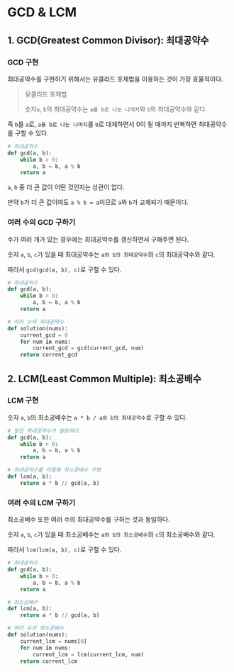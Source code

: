 # GCD & LCM

## 1. GCD(Greatest Common Divisor): 최대공약수

### GCD 구현

최대공약수를 구현하기 위해서는 유클리드 호제법을 이용하는 것이 가장 효율적이다.

> 유클리드 호제법
>
> 숫자`a`, `b`의 최대공약수는 `a를 b로 나눈 나머지`와 `b`의 최대공약수와 같다.

즉 `b`를 `a`로, `a를 b로 나눈 나머지`를 `b`로 대체하면서 0이 될 때까지 반복하면 최대공약수를 구할 수 있다.

```python
# 최대공약수
def gcd(a, b):
    while b > 0:
        a, b = b, a % b
    return a
```

`a`, `b` 중 더 큰 값이 어떤 것인지는 상관이 없다.

만약 `b`가 더 큰 값이여도 `a % b = a`이므로 `a`와 `b`가 교체되기 때문이다.

### 여러 수의 GCD 구하기

수가 여러 개가 있는 경우에는 최대공약수를 갱신하면서 구해주면 된다.

숫자 `a`, `b`, `c`가 있을 때 최대공약수는 `a와 b의 최대공약수`와 `c`의 최대공약수와 같다.

따라서 `gcd(gcd(a, b), c)`로 구할 수 있다.

```python
# 최대공약수
def gcd(a, b):
    while b > 0:
        a, b = b, a % b
    return a

# 여러 수의 최대공약수
def solution(nums):
    current_gcd = 0
    for num in nums:
        current_gcd = gcd(current_gcd, num)
    return current_gcd
```

## 2. LCM(Least Common Multiple): 최소공배수

### LCM 구현

숫자 `a`, `b`의 최소공배수는 `a * b / a와 b의 최대공약수`로 구할 수 있다.

```python
# 일단 최대공약수가 필요하다.
def gcd(a, b):
    while b > 0:
        a, b = b, a % b
    return a

# 최대공약수를 이용해 최소공배수 구현
def lcm(a, b):
    return a * b // gcd(a, b)
```

### 여러 수의 LCM 구하기

최소공배수 또한 여러 수의 최대공약수를 구하는 것과 동일하다.

숫자 `a`, `b`, `c`가 있을 때 최소공배수는 `a와 b의 최소공배수`와 `c`의 최소공배수와 같다.

따라서 `lcm(lcm(a, b), c)`로 구할 수 있다.

```python
# 최대공약수
def gcd(a, b):
    while b > 0:
        a, b = b, a % b
    return a

# 최소공배수
def lcm(a, b):
    return a * b // gcd(a, b)

# 여러 수의 최소공배수
def solution(nums):
    current_lcm = nums[0]
    for num in nums:
        current_lcm = lcm(current_lcm, num)
    return current_lcm
```